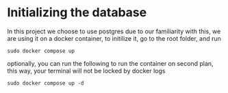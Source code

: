 # Initializing the database

In this project we choose to use postgres due to our familiarity with this, we are using it on a docker container, to initilize it, go to the root folder, and run

```
sudo docker compose up
```

optionally, you can run the following to run the container on second plan, this way, your terminal will not be locked by docker logs

```
sudo docker compose up -d
```
